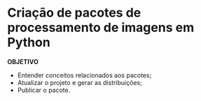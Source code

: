 # Criação de pacotes de processamento de imagens em Python



**OBJETIVO**

 * Entender conceitos relacionados aos pacotes;
 * Atualizar o projeto e gerar as distribuições;
 * Publicar o pacote.